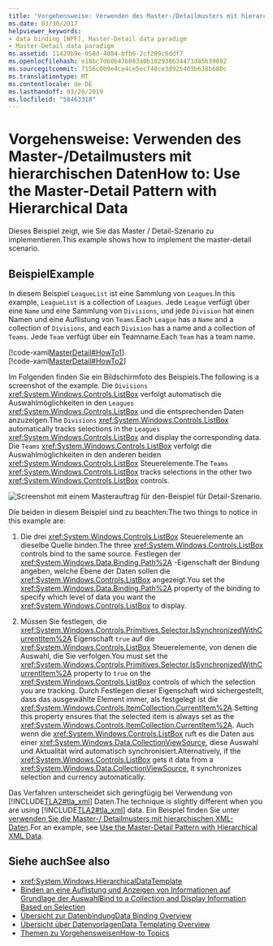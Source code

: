 ```yaml
---
title: 'Vorgehensweise: Verwenden des Master-/Detailmusters mit hierarchischen Daten'
ms.date: 03/30/2017
helpviewer_keywords:
- data binding [WPF], Master-Detail data paradigm
- Master-Detail data paradigm
ms.assetid: 11429b9e-058d-4084-bfb6-2cf209c8ddf7
ms.openlocfilehash: e18bc7d60b47b083a0b102938634473d85b39882
ms.sourcegitcommit: 7156c0b9e4ce4ce5ecf48ce3d925403b638b680c
ms.translationtype: MT
ms.contentlocale: de-DE
ms.lasthandoff: 03/26/2019
ms.locfileid: "58463318"
---
```

# <a name="how-to-use-the-master-detail-pattern-with-hierarchical-data"></a><span data-ttu-id="ed087-102">Vorgehensweise: Verwenden des Master-/Detailmusters mit hierarchischen Daten</span><span class="sxs-lookup"><span data-stu-id="ed087-102">How to: Use the Master-Detail Pattern with Hierarchical Data</span></span>
<span data-ttu-id="ed087-103">Dieses Beispiel zeigt, wie Sie das Master / Detail-Szenario zu implementieren.</span><span class="sxs-lookup"><span data-stu-id="ed087-103">This example shows how to implement the master-detail scenario.</span></span>  
  
## <a name="example"></a><span data-ttu-id="ed087-104">Beispiel</span><span class="sxs-lookup"><span data-stu-id="ed087-104">Example</span></span>  
 <span data-ttu-id="ed087-105">In diesem Beispiel `LeagueList` ist eine Sammlung von `Leagues`.</span><span class="sxs-lookup"><span data-stu-id="ed087-105">In this example, `LeagueList` is a collection of `Leagues`.</span></span> <span data-ttu-id="ed087-106">Jede `League` verfügt über eine `Name` und eine Sammlung von `Divisions`, und jede `Division` hat einen Namen und eine Auflistung von `Teams`.</span><span class="sxs-lookup"><span data-stu-id="ed087-106">Each `League` has a `Name` and a collection of `Divisions`, and each `Division` has a name and a collection of `Teams`.</span></span> <span data-ttu-id="ed087-107">Jede `Team` verfügt über ein Teamname.</span><span class="sxs-lookup"><span data-stu-id="ed087-107">Each `Team` has a team name.</span></span>  
  
 [!code-xaml[MasterDetail#HowTo1](~/samples/snippets/visualbasic/VS_Snippets_Wpf/MasterDetail/VisualBasic/Page1.xaml#howto1)]  
[!code-xaml[MasterDetail#HowTo2](~/samples/snippets/visualbasic/VS_Snippets_Wpf/MasterDetail/VisualBasic/Page1.xaml#howto2)]  
  
 <span data-ttu-id="ed087-108">Im Folgenden finden Sie ein Bildschirmfoto des Beispiels.</span><span class="sxs-lookup"><span data-stu-id="ed087-108">The following is a screenshot of the example.</span></span> <span data-ttu-id="ed087-109">Die `Divisions` <xref:System.Windows.Controls.ListBox> verfolgt automatisch die Auswahlmöglichkeiten in den `Leagues` <xref:System.Windows.Controls.ListBox> und die entsprechenden Daten anzuzeigen.</span><span class="sxs-lookup"><span data-stu-id="ed087-109">The `Divisions` <xref:System.Windows.Controls.ListBox> automatically tracks selections in the `Leagues` <xref:System.Windows.Controls.ListBox> and display the corresponding data.</span></span> <span data-ttu-id="ed087-110">Die `Teams` <xref:System.Windows.Controls.ListBox> verfolgt die Auswahlmöglichkeiten in den anderen beiden <xref:System.Windows.Controls.ListBox> Steuerelemente.</span><span class="sxs-lookup"><span data-stu-id="ed087-110">The `Teams` <xref:System.Windows.Controls.ListBox> tracks selections in the other two <xref:System.Windows.Controls.ListBox> controls.</span></span>  
  
 ![Screenshot mit einem Masterauftrag für den&#45;Beispiel für Detail-Szenario.](./media/how-to-use-the-master-detail-pattern-with-hierarchical-data/databinding-master-detail-scenario.png)  
  
 <span data-ttu-id="ed087-112">Die beiden in diesem Beispiel sind zu beachten:</span><span class="sxs-lookup"><span data-stu-id="ed087-112">The two things to notice in this example are:</span></span>  
  
1.  <span data-ttu-id="ed087-113">Die drei <xref:System.Windows.Controls.ListBox> Steuerelemente an dieselbe Quelle binden.</span><span class="sxs-lookup"><span data-stu-id="ed087-113">The three <xref:System.Windows.Controls.ListBox> controls bind to the same source.</span></span> <span data-ttu-id="ed087-114">Festlegen der <xref:System.Windows.Data.Binding.Path%2A> -Eigenschaft der Bindung angeben, welche Ebene der Daten sollen die <xref:System.Windows.Controls.ListBox> angezeigt.</span><span class="sxs-lookup"><span data-stu-id="ed087-114">You set the <xref:System.Windows.Data.Binding.Path%2A> property of the binding to specify which level of data you want the <xref:System.Windows.Controls.ListBox> to display.</span></span>  
  
2.  <span data-ttu-id="ed087-115">Müssen Sie festlegen, die <xref:System.Windows.Controls.Primitives.Selector.IsSynchronizedWithCurrentItem%2A> Eigenschaft `true` auf die <xref:System.Windows.Controls.ListBox> Steuerelemente, von denen die Auswahl, die Sie verfolgen.</span><span class="sxs-lookup"><span data-stu-id="ed087-115">You must set the <xref:System.Windows.Controls.Primitives.Selector.IsSynchronizedWithCurrentItem%2A> property to `true` on the <xref:System.Windows.Controls.ListBox> controls of which the selection you are tracking.</span></span> <span data-ttu-id="ed087-116">Durch Festlegen dieser Eigenschaft wird sichergestellt, dass das ausgewählte Element immer, als festgelegt ist die <xref:System.Windows.Controls.ItemCollection.CurrentItem%2A>.</span><span class="sxs-lookup"><span data-stu-id="ed087-116">Setting this property ensures that the selected item is always set as the <xref:System.Windows.Controls.ItemCollection.CurrentItem%2A>.</span></span> <span data-ttu-id="ed087-117">Auch wenn die <xref:System.Windows.Controls.ListBox> ruft es die Daten aus einer <xref:System.Windows.Data.CollectionViewSource>, diese Auswahl und Aktualität wird automatisch synchronisiert.</span><span class="sxs-lookup"><span data-stu-id="ed087-117">Alternatively, if the <xref:System.Windows.Controls.ListBox> gets it data from a <xref:System.Windows.Data.CollectionViewSource>, it synchronizes selection and currency automatically.</span></span>  
  
 <span data-ttu-id="ed087-118">Das Verfahren unterscheidet sich geringfügig bei Verwendung von [!INCLUDE[TLA2#tla_xml](../../../../includes/tla2sharptla-xml-md.md)] Daten.</span><span class="sxs-lookup"><span data-stu-id="ed087-118">The technique is slightly different when you are using [!INCLUDE[TLA2#tla_xml](../../../../includes/tla2sharptla-xml-md.md)] data.</span></span> <span data-ttu-id="ed087-119">Ein Beispiel finden Sie unter [verwenden Sie die Master-/ Detailmusters mit hierarchischen XML-Daten](how-to-use-the-master-detail-pattern-with-hierarchical-xml-data.md).</span><span class="sxs-lookup"><span data-stu-id="ed087-119">For an example, see [Use the Master-Detail Pattern with Hierarchical XML Data](how-to-use-the-master-detail-pattern-with-hierarchical-xml-data.md).</span></span>  
  
## <a name="see-also"></a><span data-ttu-id="ed087-120">Siehe auch</span><span class="sxs-lookup"><span data-stu-id="ed087-120">See also</span></span>
- <xref:System.Windows.HierarchicalDataTemplate>
- [<span data-ttu-id="ed087-121">Binden an eine Auflistung und Anzeigen von Informationen auf Grundlage der Auswahl</span><span class="sxs-lookup"><span data-stu-id="ed087-121">Bind to a Collection and Display Information Based on Selection</span></span>](how-to-bind-to-a-collection-and-display-information-based-on-selection.md)
- [<span data-ttu-id="ed087-122">Übersicht zur Datenbindung</span><span class="sxs-lookup"><span data-stu-id="ed087-122">Data Binding Overview</span></span>](data-binding-overview.md)
- [<span data-ttu-id="ed087-123">Übersicht über Datenvorlagen</span><span class="sxs-lookup"><span data-stu-id="ed087-123">Data Templating Overview</span></span>](data-templating-overview.md)
- [<span data-ttu-id="ed087-124">Themen zu Vorgehensweisen</span><span class="sxs-lookup"><span data-stu-id="ed087-124">How-to Topics</span></span>](data-binding-how-to-topics.md)
